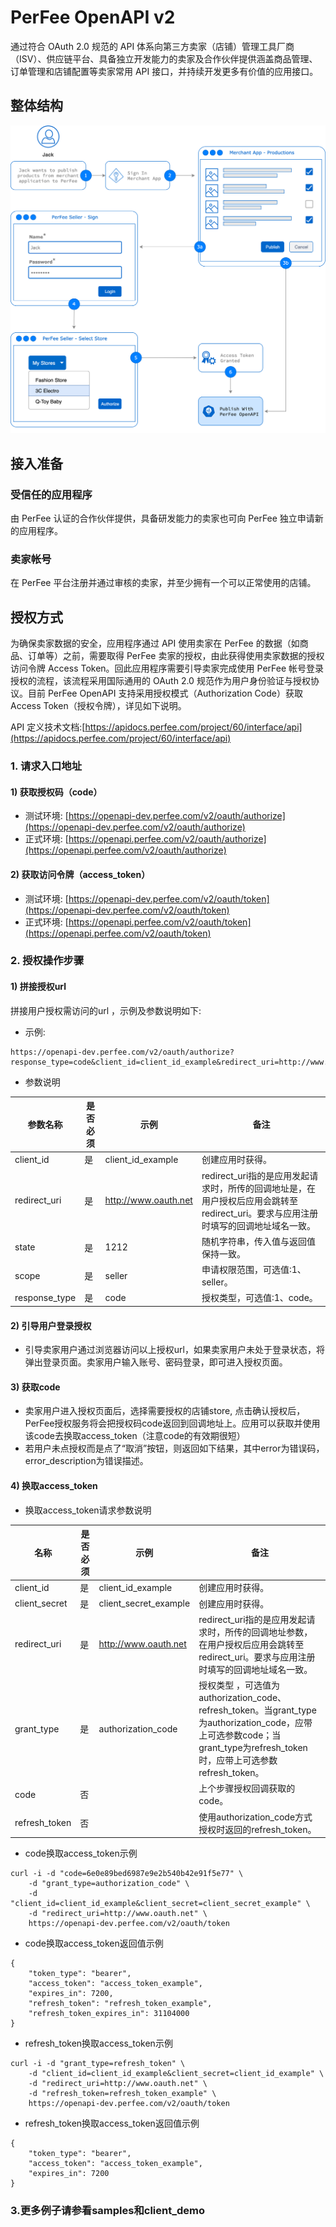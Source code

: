 # PerFee OpenAPI v2
通过符合 OAuth 2.0 规范的 API 体系向第三方卖家（店铺）管理工具厂商（ISV）、供应链平台、具备独立开发能力的卖家及合作伙伴提供涵盖商品管理、订单管理和店铺配置等卖家常用 API 接口，并持续开发更多有价值的应用接口。

## 整体结构
![Startup Guide](doc_assets/images/openapi-v2.png)

## 接入准备
### 受信任的应用程序
由 PerFee 认证的合作伙伴提供，具备研发能力的卖家也可向 PerFee 独立申请新的应用程序。

### 卖家帐号
在 PerFee 平台注册并通过审核的卖家，并至少拥有一个可以正常使用的店铺。

## 授权方式
为确保卖家数据的安全，应用程序通过 API 使用卖家在 PerFee 的数据（如商品、订单等）之前，需要取得 PerFee 卖家的授权，由此获得使用卖家数据的授权访问令牌 Access Token。回此应用程序需要引导卖家完成使用 PerFee 帐号登录授权的流程，该流程采用国际通用的 OAuth 2.0 规范作为用户身份验证与授权协议。目前 PerFee OpenAPI 支持采用授权模式（Authorization Code）获取Access Token（授权令牌），详见如下说明。

API 定义技术文档:[https://apidocs.perfee.com/project/60/interface/api](https://apidocs.perfee.com/project/60/interface/api)

### 1. 请求入口地址

#### 1) 获取授权码（code）

* 测试环境: [https://openapi-dev.perfee.com/v2/oauth/authorize](https://openapi-dev.perfee.com/v2/oauth/authorize)
* 正式环境: [https://openapi.perfee.com/v2/oauth/authorize](https://openapi.perfee.com/v2/oauth/authorize)

#### 2) 获取访问令牌（access_token）

* 测试环境: [https://openapi-dev.perfee.com/v2/oauth/token](https://openapi-dev.perfee.com/v2/oauth/token)
* 正式环境: [https://openapi.perfee.com/v2/oauth/token](https://openapi.perfee.com/v2/oauth/token)

### 2. 授权操作步骤

#### 1) 拼接授权url

拼接用户授权需访问的url ，示例及参数说明如下:

* 示例:

```
https://openapi-dev.perfee.com/v2/oauth/authorize?response_type=code&client_id=client_id_example&redirect_uri=http://www.oauth.net&state=1212&scope=seller
```
* 参数说明

| 参数名称 | 是否必须 | 示例 | 备注 |
| --- | --- | --- | --- |
| client_id | 是 | client_id_example | 创建应用时获得。 |
| redirect_uri | 是 | http://www.oauth.net | redirect_uri指的是应用发起请求时，所传的回调地址是，在用户授权后应用会跳转至redirect_uri。要求与应用注册时填写的回调地址域名一致。 |
| state | 是 | 1212 | 随机字符串，传入值与返回值保持一致。 |
| scope | 是 | seller | 申请权限范围，可选值:1、seller。 |
| response_type | 是 | code | 授权类型，可选值:1、code。 |

#### 2) 引导用户登录授权

* 引导卖家用户通过浏览器访问以上授权url，如果卖家用户未处于登录状态，将弹出登录页面。卖家用户输入账号、密码登录，即可进入授权页面。

#### 3) 获取code

* 卖家用户进入授权页面后，选择需要授权的店铺store, 点击确认授权后，PerFee授权服务将会把授权码code返回到回调地址上。应用可以获取并使用该code去换取access_token（注意code的有效期很短）
* 若用户未点授权而是点了“取消”按钮，则返回如下结果，其中error为错误码，error_description为错误描述。

#### 4) 换取access_token

* 换取access_token请求参数说明

| 名称 | 是否必须 | 示例 | 备注 |
| --- | --- | --- | --- |
| client_id | 是 | client_id_example | 创建应用时获得。 |
| client_secret | 是 | client_secret_example | 创建应用时获得。 |
| redirect_uri | 是 | http://www.oauth.net | redirect_uri指的是应用发起请求时，所传的回调地址参数，在用户授权后应用会跳转至redirect_uri。要求与应用注册时填写的回调地址域名一致。 |
| grant_type | 是 | authorization_code | 授权类型 ，可选值为authorization_code、refresh_token。当grant_type为authorization_code，应带上可选参数code；当grant_type为refresh_token时，应带上可选参数refresh_token。	 |
| code | 否 |  | 上个步骤授权回调获取的code。 |
| refresh_token | 否 |  | 使用authorization_code方式授权时返回的refresh_token。 |

* code换取access_token示例
```shell
curl -i -d "code=6e0e89bed6987e9e2b540b42e91f5e77" \
    -d "grant_type=authorization_code" \
    -d "client_id=client_id_example&client_secret=client_secret_example" \
    -d "redirect_uri=http://www.oauth.net" \
    https://openapi-dev.perfee.com/v2/oauth/token
```

* code换取access_token返回值示例
```shell
{
    "token_type": "bearer",
    "access_token": "access_token_example",
    "expires_in": 7200,
    "refresh_token": "refresh_token_example",
    "refresh_token_expires_in": 31104000
}
```
* refresh_token换取access_token示例
```shell
curl -i -d "grant_type=refresh_token" \
    -d "client_id=client_id_example&client_secret=client_id_example" \
    -d "redirect_uri=http://www.oauth.net" \
    -d "refresh_token=refresh_token_example" \
    https://openapi-dev.perfee.com/v2/oauth/token
```

* refresh_token换取access_token返回值示例
```shell
{
    "token_type": "bearer",
    "access_token": "access_token_example",
    "expires_in": 7200
}
```


### 3.更多例子请参看samples和client_demo